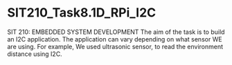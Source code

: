 # SIT210_Task8.1D_RPi_I2C
SIT 210: EMBEDDED SYSTEM DEVELOPMENT 
The aim of the task is to build an I2C application. The application can vary depending on
what sensor WE are using. For example, We used ultrasonic sensor, to read the
environment distance using I2C. 
